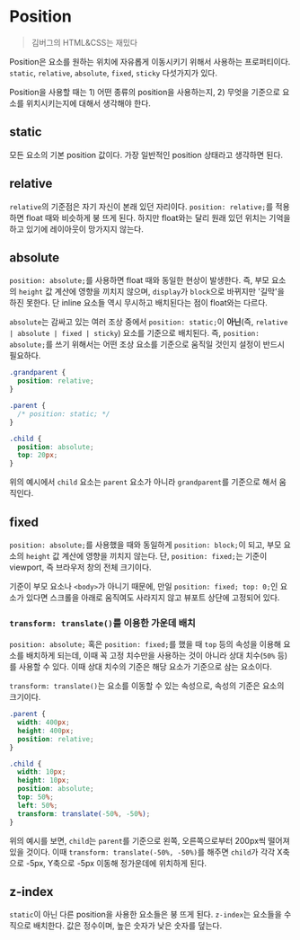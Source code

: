 # Position

> 김버그의 HTML&CSS는 재밌다

Position은 요소를 원하는 위치에 자유롭게 이동시키기 위해서 사용하는 프로퍼티이다. `static`, `relative`, `absolute`, `fixed`, `sticky` 다섯가지가 있다.

Position을 사용할 때는 1) 어떤 종류의 position을 사용하는지, 2) 무엇을 기준으로 요소를 위치시키는지에 대해서 생각해야 한다.

## static

모든 요소의 기본 position 값이다. 가장 일반적인 position 상태라고 생각하면 된다.

## relative

`relative`의 기준점은 자기 자신이 본래 있던 자리이다. `position: relative;`를 적용하면 float 때와 비슷하게 붕 뜨게 된다. 하지만 float와는 달리 원래 있던 위치는 기억을 하고 있기에 레이아웃이 망가지지 않는다.

## absolute

`position: absolute;`를 사용하면 float 때와 동일한 현상이 발생한다. 즉, 부모 요소의 `height` 값 계산에 영향을 끼치지 않으며, `display`가 `block`으로 바뀌지만 '길막'을 하진 못한다. 단 inline 요소들 역시 무시하고 배치된다는 점이 float와는 다르다.

`absolute`는 감싸고 있는 여러 조상 중에서 `position: static;`이 **아닌**(즉, `relative | absolute | fixed | sticky`) 요소를 기준으로 배치된다. 즉, `position: absolute;`를 쓰기 위해서는 어떤 조상 요소를 기준으로 움직일 것인지 설정이 반드시 필요하다.

```css
.grandparent {
  position: relative;
}

.parent {
  /* position: static; */
}

.child {
  position: absolute;
  top: 20px;
}
```

위의 예시에서 `child` 요소는 `parent` 요소가 아니라 `grandparent`를 기준으로 해서 움직인다.

## fixed

`position: absolute;`를 사용했을 때와 동일하게 `position: block;`이 되고, 부모 요소의 `height` 값 계산에 영향을 끼치지 않는다. 단, `position: fixed;`는 기준이 viewport, 즉 브라우저 창의 전체 크기이다.

기준이 부모 요소나 `<body>`가 아니기 때문에, 만일 `position: fixed; top: 0;`인 요소가 있다면 스크롤을 아래로 움직여도 사라지지 않고 뷰포트 상단에 고정되어 있다.

### `transform: translate()`를 이용한 가운데 배치

`position: absolute;` 혹은 `position: fixed;`를 했을 때 `top` 등의 속성을 이용해 요소를 배치하게 되는데, 이때 꼭 고정 치수만을 사용하는 것이 아니라 상대 치수(`50%` 등)를 사용할 수 있다. 이때 상대 치수의 기준은 해당 요소가 기준으로 삼는 요소이다.

`transform: translate()`는 요소를 이동할 수 있는 속성으로, 속성의 기준은 요소의 크기이다.

```css
.parent {
  width: 400px;
  height: 400px;
  position: relative;
}

.child {
  width: 10px;
  height: 10px;
  position: absolute;
  top: 50%;
  left: 50%;
  transform: translate(-50%, -50%);
}
```

위의 예시를 보면, `child`는 `parent`를 기준으로 왼쪽, 오른쪽으로부터 200px씩 떨어져 있을 것이다. 이때 `transform: translate(-50%, -50%)`를 해주면 `child`가 각각 X축으로 -5px, Y축으로 -5px 이동해 정가운데에 위치하게 된다.

## z-index

`static`이 아닌 다른 position을 사용한 요소들은 붕 뜨게 된다. `z-index`는 요소들을 수직으로 배치한다. 값은 정수이며, 높은 숫자가 낮은 숫자를 덮는다.
